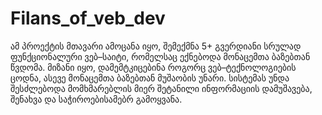 # Filans_of_veb_dev
ამ პროექტის მთავარი ამოცანა იყო, შემექმნა 5+ გვერდიანი სრულად ფუნქციონალური ვებ–საიტი, რომელსაც ექნებოდა მონაცემთა ბაზებთან წვდომა. მიზანი იყო, დამემტკიცებინა როგორც ვებ–ტექნოლოგიების ცოდნა, ასევე მონაცემთა ბაზებთან მუშაობის უნარი. სისტემას უნდა შესძლებოდა მომხმარებლის მიერ შეტანილი ინფორმაციის დამუშავება, შენახვა და საჭიროებისამებრ გამოყვანა.

